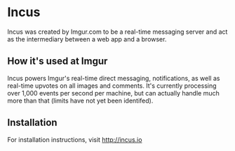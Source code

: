 Incus
===

Incus was created by Imgur.com to be a real-time messaging server and act as the
intermediary between a web app and a browser.

## How it's used at Imgur
Incus powers Imgur's real-time direct messaging, notifications, as well as
real-time upvotes on all images and comments. It's currently processing over 1,000
events per second per machine, but can actually handle much more than that
(limits have not yet been identifed).

## Installation
For installation instructions, visit http://incus.io
